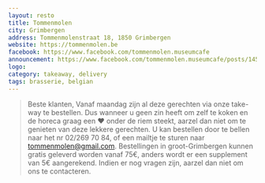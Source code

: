 ```yaml
---
layout: resto
title: Tommenmolen
city: Grimbergen
address: Tommenmolenstraat 18, 1850 Grimbergen
website: https://tommenmolen.be
facebook: https://www.facebook.com/tommenmolen.museumcafe
announcement: https://www.facebook.com/tommenmolen.museumcafe/posts/1459205350951129
logo: 
category: takeaway, delivery
tags: brasserie, belgian
---
```


> Beste klanten,
> Vanaf maandag zijn al deze gerechten via onze take-way te bestellen. Dus wanneer u geen zin heeft om zelf te koken en de horeca graag een ❤️ onder de riem steekt, aarzel dan niet om te genieten van deze lekkere gerechten. U kan bestellen door te bellen naar het nr 02/269 70 84, of een mailtje te sturen naar tommenmolen@gmail.com.
Bestellingen in groot-Grimbergen kunnen gratis geleverd worden vanaf 75€, anders wordt er een supplement van 5€ aangerekend. Indien er nog vragen zijn, aarzel dan niet om ons te contacteren.
